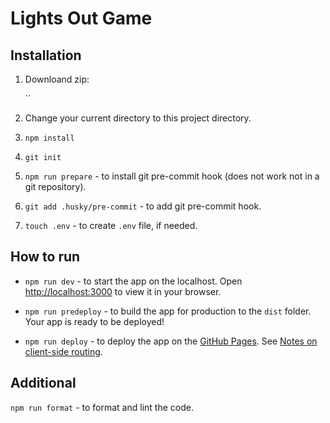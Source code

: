 # Lights Out Game

## Installation

1. Downloand zip:

   ``

2. Change your current directory to this project directory.

3. `npm install`

4. `git init`

5. `npm run prepare` - to install git pre-commit hook (does not work not in a git repository).

6. `git add .husky/pre-commit` - to add git pre-commit hook.

7. `touch .env` - to create `.env` file, if needed.

## How to run

- `npm run dev` - to start the app on the localhost. Open [http://localhost:3000](http://localhost:3000) to view it in your browser.

- `npm run predeploy` - to build the app for production to the `dist` folder.
  Your app is ready to be deployed!

- `npm run deploy` - to deploy the app on the [GitHub Pages](https://create-react-app.dev/docs/deployment/#github-pages).
  See [Notes on client-side routing](https://create-react-app.dev/docs/deployment/#notes-on-client-side-routing).

## Additional

`npm run format` - to format and lint the code.
